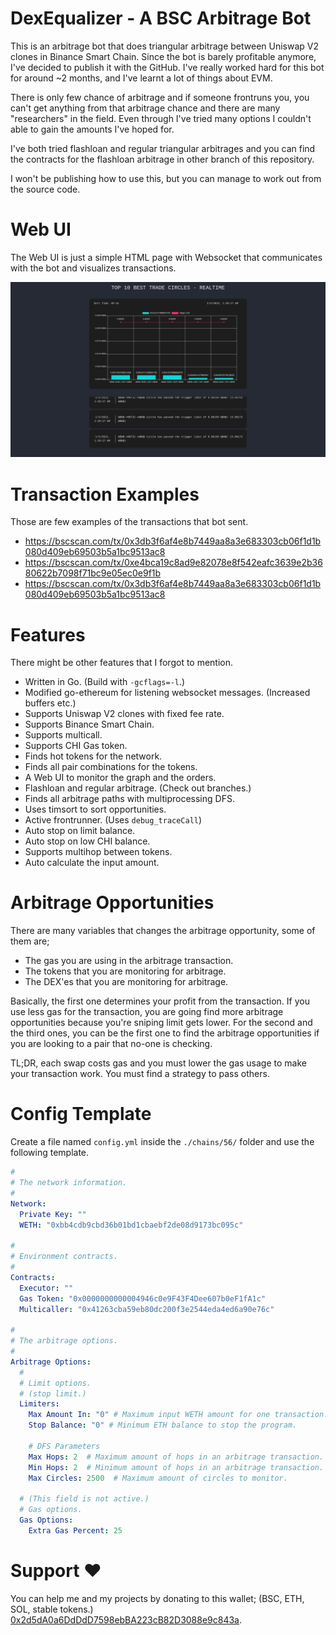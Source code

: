 # DexEqualizer - A BSC Arbitrage Bot

This is an arbitrage bot that does triangular arbitrage between Uniswap V2 clones in Binance Smart Chain.
Since the bot is barely profitable anymore, I've decided to publish it with the GitHub.
I've really worked hard for this bot for around ~2 months, and I've learnt a lot of things about EVM.

There is only few chance of arbitrage and if someone frontruns you, you can't get anything from that arbitrage chance
and there are many "researchers" in the field. Even through I've tried many options I couldn't able to gain the amounts I've hoped for.

I've both tried flashloan and regular triangular arbitrages and you can find the contracts for the flashloan arbitrage in other branch of this repository.

I won't be publishing how to use this, but you can manage to work out from the source code.

# Web UI

The Web UI is just a simple HTML page with Websocket that communicates with the bot and visualizes transactions.

![Web UI Screenshots](./image.png "Web UI Screenshots")

# Transaction Examples

Those are few examples of the transactions that bot sent.

- https://bscscan.com/tx/0x3db3f6af4e8b7449aa8a3e683303cb06f1d1b080d409eb69503b5a1bc9513ac8
- https://bscscan.com/tx/0xe4bca19c8ad9e82078e8f542eafc3639e2b3680622b7098f71bc9e05ec0e9f1b
- https://bscscan.com/tx/0x3db3f6af4e8b7449aa8a3e683303cb06f1d1b080d409eb69503b5a1bc9513ac8


# Features

There might be other features that I forgot to mention.

- Written in Go. (Build with `-gcflags=-l`.)
- Modified go-ethereum for listening websocket messages. (Increased buffers etc.)
- Supports Uniswap V2 clones with fixed fee rate.
- Supports Binance Smart Chain.
- Supports multicall.
- Supports CHI Gas token.
- Finds hot tokens for the network.
- Finds all pair combinations for the tokens.
- A Web UI to monitor the graph and the orders.
- Flashloan and regular arbitrage. (Check out branches.)
- Finds all arbitrage paths with multiprocessing DFS.
- Uses timsort to sort opportunities.
- Active frontrunner. (Uses `debug_traceCall`)
- Auto stop on limit balance.
- Auto stop on low CHI balance.
- Supports multihop between tokens.
- Auto calculate the input amount.

# Arbitrage Opportunities

There are many variables that changes the arbitrage opportunity, some of them are;

- The gas you are using in the arbitrage transaction.
- The tokens that you are monitoring for arbitrage.
- The DEX'es that you are monitoring for arbitrage.

Basically, the first one determines your profit from the transaction. If you use less gas for the transaction,
you are going find more arbitrage opportunities because you're sniping limit gets lower.
For the second and the third ones, you can be the first one to find the arbitrage opportunities if you are looking to a pair that no-one is checking.

TL;DR, each swap costs gas and you must lower the gas usage to make your transaction work. You must find a strategy to pass others.


# Config Template

Create a file named `config.yml` inside the `./chains/56/` folder and use the following template.

```yaml
#
# The network information.
#
Network:
  Private Key: ""
  WETH: "0xbb4cdb9cbd36b01bd1cbaebf2de08d9173bc095c"

#
# Environment contracts.
#
Contracts:
  Executor: ""
  Gas Token: "0x0000000000004946c0e9F43F4Dee607b0eF1fA1c"
  Multicaller: "0x41263cba59eb80dc200f3e2544eda4ed6a90e76c"

#
# The arbitrage options.
#
Arbitrage Options:
  #
  # Limit options.
  # (stop limit.)
  Limiters:
    Max Amount In: "0" # Maximum input WETH amount for one transaction.
    Stop Balance: "0" # Minimum ETH balance to stop the program.

    # DFS Parameters
    Max Hops: 2  # Maximum amount of hops in an arbitrage transaction.
    Min Hops: 2  # Minimum amount of hops in an arbitrage transaction.
    Max Circles: 2500  # Maximum amount of circles to monitor.

  # (This field is not active.)
  # Gas options.
  Gas Options:
    Extra Gas Percent: 25
```
# Support ❤️

You can help me and my projects by donating to this wallet;
(BSC, ETH, SOL, stable tokens.)
[0x2d5dA0a6DdDdD7598ebBA223cB82D3088e9c843a](https://bscscan.com/address/0x2d5da0a6ddddd7598ebba223cb82d3088e9c843a).